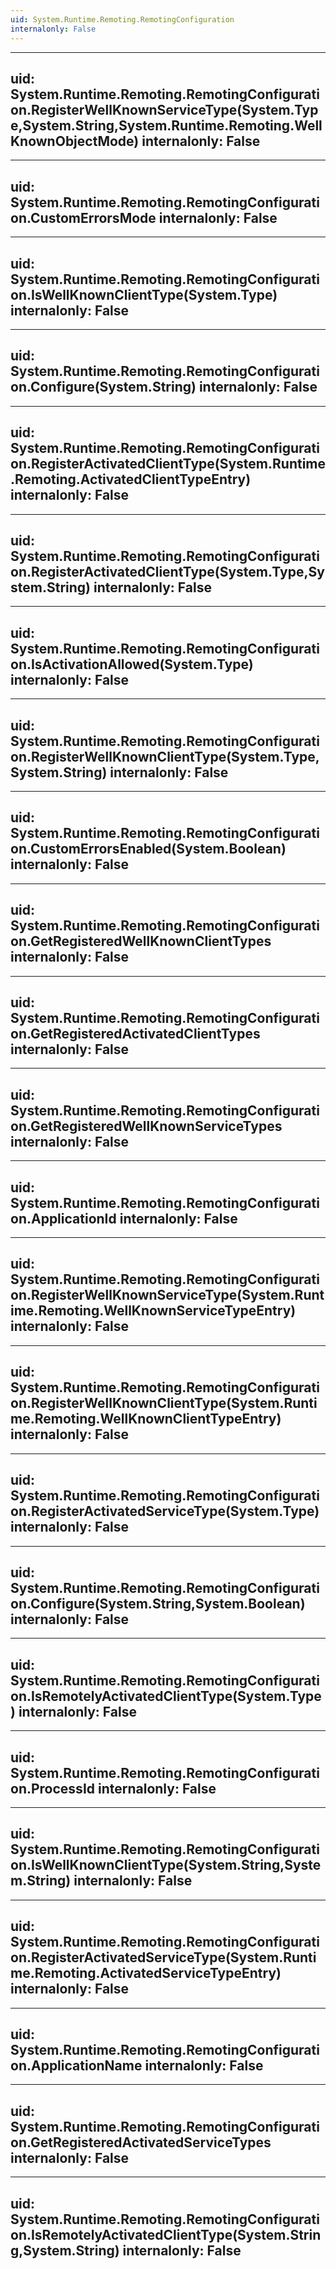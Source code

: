 ```yaml
---
uid: System.Runtime.Remoting.RemotingConfiguration
internalonly: False
---
```


---
uid: System.Runtime.Remoting.RemotingConfiguration.RegisterWellKnownServiceType(System.Type,System.String,System.Runtime.Remoting.WellKnownObjectMode)
internalonly: False
---

---
uid: System.Runtime.Remoting.RemotingConfiguration.CustomErrorsMode
internalonly: False
---

---
uid: System.Runtime.Remoting.RemotingConfiguration.IsWellKnownClientType(System.Type)
internalonly: False
---

---
uid: System.Runtime.Remoting.RemotingConfiguration.Configure(System.String)
internalonly: False
---

---
uid: System.Runtime.Remoting.RemotingConfiguration.RegisterActivatedClientType(System.Runtime.Remoting.ActivatedClientTypeEntry)
internalonly: False
---

---
uid: System.Runtime.Remoting.RemotingConfiguration.RegisterActivatedClientType(System.Type,System.String)
internalonly: False
---

---
uid: System.Runtime.Remoting.RemotingConfiguration.IsActivationAllowed(System.Type)
internalonly: False
---

---
uid: System.Runtime.Remoting.RemotingConfiguration.RegisterWellKnownClientType(System.Type,System.String)
internalonly: False
---

---
uid: System.Runtime.Remoting.RemotingConfiguration.CustomErrorsEnabled(System.Boolean)
internalonly: False
---

---
uid: System.Runtime.Remoting.RemotingConfiguration.GetRegisteredWellKnownClientTypes
internalonly: False
---

---
uid: System.Runtime.Remoting.RemotingConfiguration.GetRegisteredActivatedClientTypes
internalonly: False
---

---
uid: System.Runtime.Remoting.RemotingConfiguration.GetRegisteredWellKnownServiceTypes
internalonly: False
---

---
uid: System.Runtime.Remoting.RemotingConfiguration.ApplicationId
internalonly: False
---

---
uid: System.Runtime.Remoting.RemotingConfiguration.RegisterWellKnownServiceType(System.Runtime.Remoting.WellKnownServiceTypeEntry)
internalonly: False
---

---
uid: System.Runtime.Remoting.RemotingConfiguration.RegisterWellKnownClientType(System.Runtime.Remoting.WellKnownClientTypeEntry)
internalonly: False
---

---
uid: System.Runtime.Remoting.RemotingConfiguration.RegisterActivatedServiceType(System.Type)
internalonly: False
---

---
uid: System.Runtime.Remoting.RemotingConfiguration.Configure(System.String,System.Boolean)
internalonly: False
---

---
uid: System.Runtime.Remoting.RemotingConfiguration.IsRemotelyActivatedClientType(System.Type)
internalonly: False
---

---
uid: System.Runtime.Remoting.RemotingConfiguration.ProcessId
internalonly: False
---

---
uid: System.Runtime.Remoting.RemotingConfiguration.IsWellKnownClientType(System.String,System.String)
internalonly: False
---

---
uid: System.Runtime.Remoting.RemotingConfiguration.RegisterActivatedServiceType(System.Runtime.Remoting.ActivatedServiceTypeEntry)
internalonly: False
---

---
uid: System.Runtime.Remoting.RemotingConfiguration.ApplicationName
internalonly: False
---

---
uid: System.Runtime.Remoting.RemotingConfiguration.GetRegisteredActivatedServiceTypes
internalonly: False
---

---
uid: System.Runtime.Remoting.RemotingConfiguration.IsRemotelyActivatedClientType(System.String,System.String)
internalonly: False
---

